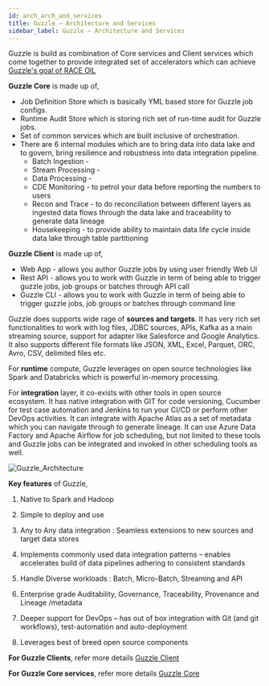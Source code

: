 ```yaml
---
id: arch_arch_and_services
title: Guzzle – Architecture and Services
sidebar_label: Guzzle – Architecture and Services
---
```


Guzzle is build as combination of Core services and Client services which come together to provide integrated set of accelerators which can achieve [ Guzzle's goal of RACE OIL ](https://gitlab.ja.sg/guzzle/docs/-/wikis/Guzzle-Goals-RACE-OIL)

**Guzzle Core** is made up of,
* Job Definition Store which is basically YML based store for Guzzle job configs.
* Runtime Audit Store which is storing rich set of run-time audit for Guzzle jobs. 
* Set of common services which are built inclusive of orchestration.
* There are 6 internal modules which are to bring data into data lake and to govern, bring resilience and robustness into data integration pipeline. 
   * Batch Ingestion - 
   * Stream Processing - 
   * Data Processing - 
   * CDE Monitoring - to petrol your data before reporting the numbers to users
   * Recon and Trace - to do reconciliation between different layers as ingested data flows through the data lake and traceability to generate data lineage
   * Housekeeping - to provide ability to maintain data life cycle inside data lake through table partitioning

**Guzzle Client** is made up of,
* Web App - allows you author Guzzle jobs by using user friendly Web UI
* Rest API - allows you to work with Guzzle in term of being able to trigger guzzle jobs, job groups or batches through API call
* Guzzle CLI - allows you to work with Guzzle in term of being able to trigger guzzle jobs, job groups or batches through command line

Guzzle does supports wide rage of **sources and targets**. It has very rich set functionalities to work with log files, JDBC sources, APIs, Kafka as a main streaming source, support for adapter like Salesforce and Google Analytics. It also supports different file formats like JSON, XML, Excel, Parquet, ORC, Avro, CSV, delimited files etc.

For **runtime** compute, Guzzle leverages on open source technologies like Spark and Databricks which is powerful in-memory processing.

For **integration** layer, it co-exists with other tools in open source ecosystem. It has native integration with GIT for code versioning, Cucumber for test case automation and Jenkins to run your CI/CD or perform other DevOps activities. It can integrate with Apache Atlas as a set of metadata which you can navigate through to generate lineage. It can use Azure Data Factory and Apache Airflow for job scheduling, but not limited to these tools and Guzzle jobs can be integrated and invoked in other scheduling tools as well.

![Guzzle_Architecture](/guzzle-docs/img/docs/guzzle_architecture_and_services.png)

**Key features** of Guzzle,
1. Native to Spark and Hadoop​

1. Simple to deploy and use​

1. Any to Any data integration : Seamless extensions to new sources and target data stores​

1. Implements commonly used data integration  patterns – enables accelerates build of data pipelines adhering to consistent standards​

1. Handle Diverse workloads : Batch, Micro-Batch, Streaming and API​

1. Enterprise grade Auditability, Governance, Traceability, Provenance and Lineage /metadata​

1. Deeper support for DevOps – has out of box integration with Git (and git workflows), test-automation and auto-deployment​

1. Leverages best of breed open source components​


**For Guzzle Clients**, refer more details [ Guzzle Client ](https://gitlab.ja.sg/guzzle/docs/-/wikis/Guzzle-Client)

**For Guzzle Core services**, refer more details [ Guzzle Core ](https://gitlab.ja.sg/guzzle/docs/-/wikis/Guzzle-Core)